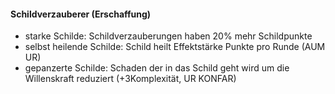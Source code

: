 #### Schildverzauberer (Erschaffung)

* starke Schilde: Schildverzauberungen haben 20% mehr Schildpunkte
* selbst heilende Schilde: Schild heilt Effektstärke Punkte pro Runde (AUM UR)
* gepanzerte Schilde: Schaden der in das Schild geht wird um die Willenskraft reduziert (+3Komplexität, UR KONFAR)
